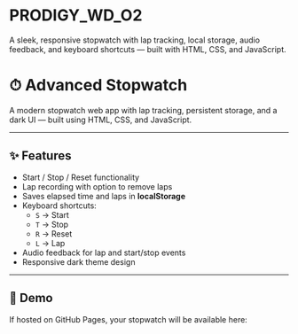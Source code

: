 # PRODIGY_WD_O2
A sleek, responsive stopwatch with lap tracking, local storage, audio feedback, and keyboard shortcuts — built with HTML, CSS, and JavaScript.
# ⏱ Advanced Stopwatch

A modern stopwatch web app with lap tracking, persistent storage, and a dark UI — built using HTML, CSS, and JavaScript.

---

## ✨ Features
- Start / Stop / Reset functionality
- Lap recording with option to remove laps
- Saves elapsed time and laps in **localStorage**
- Keyboard shortcuts:
  - `S` → Start
  - `T` → Stop
  - `R` → Reset
  - `L` → Lap
- Audio feedback for lap and start/stop events
- Responsive dark theme design

---

## 🚀 Demo
If hosted on GitHub Pages, your stopwatch will be available here:  
